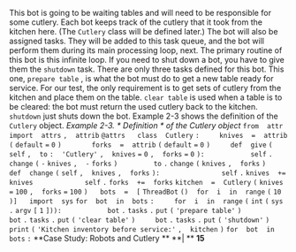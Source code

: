 This bot is going to be waiting tables and will need to be responsible for some cutlery. Each bot keeps track of the cutlery that it took from the kitchen here. (The  `Cutlery`  class will be defined later.) The bot will also be assigned tasks. They will be added to this task queue, and the bot will perform them during its main processing loop, next. The primary routine of this bot is this infinite loop. If you need to shut down a bot, you have to give them the  `shutdown`  task. There are only three tasks defined for this bot. This one,  `prepare table` , is what the bot must do to get a new table ready for service. For our test, the only requirement is to get sets of cutlery from the kitchen and place them on the table. `clear table`  is used when a table is to be cleared: the bot must return the used cutlery back to the kitchen.  `shutdown`  just shuts down the bot. Example 2-3  shows the definition of the  `Cutlery`  object. *Example 2-3. * *Definition* * of the Cutlery object* `from` ` ` `attr` ` ` `import` ` ` `attrs` `,` ` ` `attrib` `@attrs` `  ` `class` ` ` `Cutlery` `:` `    ` `knives` ` ` `=` ` ` `attrib` `(` `default` `=` `0` `)` `  ` `    ` `forks` ` ` `=` ` ` `attrib` `(` `default` `=` `0` `)` `    ` `def` ` ` `give` `(` `self` `,` ` ` `to` `:` ` ` `'Cutlery'` `,` ` ` `knives` `=` `0` `,` ` ` `forks` `=` `0` `):` `  ` `        ` `self` `.` `change` `(` `-` `knives` `,` ` ` `-` `forks` `)` `        ` `to` `.` `change` `(` `knives` `,` ` ` `forks` `)` `    ` `def` ` ` `change` `(` `self` `,` ` ` `knives` `,` ` ` `forks` `):` `  ` `            ` `self` `.` `knives` ` ` `+=` ` ` `knives` `            ` `self` `.` `forks` ` ` `+=` ` ` `forks` `kitchen` ` ` `=` ` ` `Cutlery` `(` `knives` `=` `100` `,` ` ` `forks` `=` `100` `)` `  ` `bots` ` ` `=` ` ` `[` `ThreadBot` `()` ` ` `for` ` ` `i` ` ` `in` ` ` `range` `(` `10` `)]` `  ` `import` ` ` `sys` `for` ` ` `bot` ` ` `in` ` ` `bots` `:` `    ` `for` ` ` `i` ` ` `in` ` ` `range` `(` `int` `(` `sys` `.` `argv` `[` `1` `])):` `  ` `        ` `bot` `.` `tasks` `.` `put` `(` `'prepare table'` `)` `        ` `bot` `.` `tasks` `.` `put` `(` `'clear table'` `)` `    ` `bot` `.` `tasks` `.` `put` `(` `'shutdown'` `)` `  ` `print` `(` `'Kitchen inventory before service:'` `,` ` ` `kitchen` `)` `for` ` ` `bot` ` ` `in` ` ` `bots` `:` **Case Study: Robots and Cutlery ** **| ** **15**